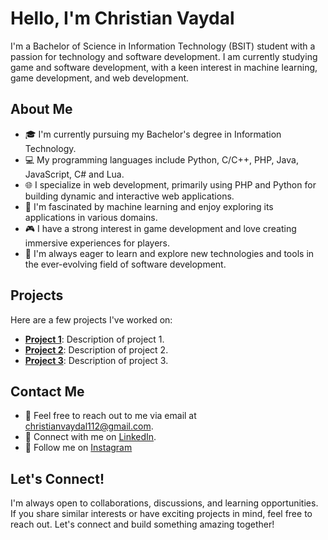 # Hello, I'm Christian Vaydal

I'm a Bachelor of Science in Information Technology (BSIT) student with a passion for technology and software development. I am currently studying game and software development, with a keen interest in machine learning, game development, and web development.

## About Me

- 🎓 I'm currently pursuing my Bachelor's degree in Information Technology.
- 💻 My programming languages include Python, C/C++, PHP, Java, JavaScript, C# and Lua.
- 🌐 I specialize in web development, primarily using PHP and Python for building dynamic and interactive web applications.
- 🤖 I'm fascinated by machine learning and enjoy exploring its applications in various domains.
- 🎮 I have a strong interest in game development and love creating immersive experiences for players.
- 📱 I'm always eager to learn and explore new technologies and tools in the ever-evolving field of software development.

## Projects

Here are a few projects I've worked on:

- **[Project 1](https://github.com/christVayds/backInTime.git)**: Description of project 1.
- **[Project 2](link-to-project-2)**: Description of project 2.
- **[Project 3](link-to-project-3)**: Description of project 3.

## Contact Me

- 📧 Feel free to reach out to me via email at [christianvaydal112@gmail.com](mailto:christianvaydal112@gmail.com).
- 💬 Connect with me on [LinkedIn](www.linkedin.com/in/christian-vaydal-0bab86268).
- 📸 Follow me on [Instagram](https://www.instagram.com/chriss_vaydall/)

## Let's Connect!

I'm always open to collaborations, discussions, and learning opportunities. If you share similar interests or have exciting projects in mind, feel free to reach out. Let's connect and build something amazing together!


